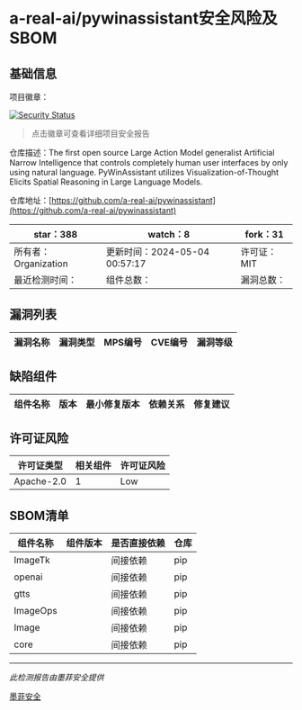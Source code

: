 # a-real-ai/pywinassistant安全风险及SBOM

## 基础信息

项目徽章：

[![Security Status](https://www.murphysec.com/platform3/v31/badge/1786464431322611712.svg)](https://www.murphysec.com/console/report/1786464430882209792/1786464431322611712)

> 点击徽章可查看详细项目安全报告

仓库描述：The first open source Large Action Model generalist Artificial Narrow Intelligence that controls completely human user interfaces by only using natural language. PyWinAssistant utilizes Visualization-of-Thought Elicits Spatial Reasoning in Large Language Models.

仓库地址：[https://github.com/a-real-ai/pywinassistant](https://github.com/a-real-ai/pywinassistant)

| star：388 | watch：8 | fork：31 |
| ----------- | -------------- | ------------ |
| 所有者：Organization | 更新时间：2024-05-04 00:57:17 | 许可证：MIT |
| 最近检测时间： | 组件总数： | 漏洞总数： |




## 漏洞列表

| 漏洞名称 | 漏洞类型 | MPS编号 | CVE编号 | 漏洞等级 |
| ------- | ------ | ------- | ------ | ----- |





## 缺陷组件

| 组件名称 | 版本 | 最小修复版本 | 依赖关系 | 修复建议 |
| -------- | ---- | ------------ | -------- | -------- |





## 许可证风险

| 许可证类型 | 相关组件 | 许可证风险 |
| ---------- | -------- | ---------- |
|Apache-2.0|1|Low|




## SBOM清单

| 组件名称 | 组件版本 | 是否直接依赖 | 仓库 |
| -------- | -------- | ------------ | ---- |
|ImageTk||间接依赖|pip|
|openai||间接依赖|pip|
|gtts||间接依赖|pip|
|ImageOps||间接依赖|pip|
|Image||间接依赖|pip|
|core||间接依赖|pip|


------

*此检测报告由墨菲安全提供*

[墨菲安全](www.murphysec.com)